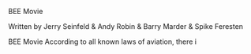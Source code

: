 BEE Movie

Written by Jerry Seinfeld & Andy Robin & Barry Marder & Spike Feresten


BEE Movie
According to all known laws of aviation, there i